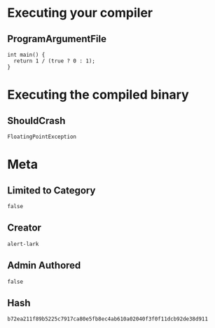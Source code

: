 # Executing your compiler

## ProgramArgumentFile

```
int main() {
  return 1 / (true ? 0 : 1);
}
```

# Executing the compiled binary

## ShouldCrash

```
FloatingPointException
```

# Meta

## Limited to Category

```
false
```

## Creator

```
alert-lark
```

## Admin Authored

```
false
```

## Hash

```
b72ea211f89b5225c7917ca80e5fb8ec4ab610a02040f3f0f11dcb92de38d911
```
